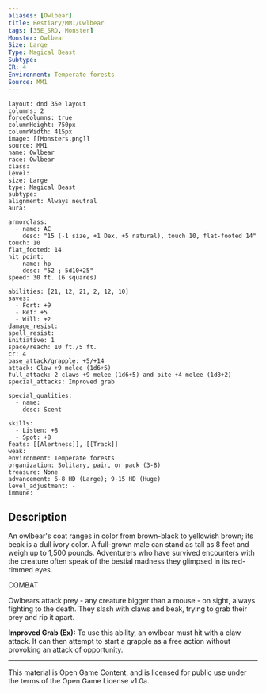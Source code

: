 ```yaml
---
aliases: [Owlbear]
title: Bestiary/MM1/Owlbear
tags: [35E_SRD, Monster]
Monster: Owlbear
Size: Large
Type: Magical Beast
Subtype: 
CR: 4
Environnent: Temperate forests
Source: MM1
---
```


```statblock
layout: dnd 35e layout
columns: 2
forceColumns: true
columnHeight: 750px
columnWidth: 415px
image: [[Monsters.png]]
source: MM1
name: Owlbear
race: Owlbear
class: 
level: 
size: Large
type: Magical Beast
subtype: 
alignment: Always neutral
aura: 

armorclass:
  - name: AC
    desc: "15 (-1 size, +1 Dex, +5 natural), touch 10, flat-footed 14"
touch: 10
flat_footed: 14
hit_point:
  - name: hp
    desc: "52 ; 5d10+25"
speed: 30 ft. (6 squares)

abilities: [21, 12, 21, 2, 12, 10]
saves:
  - Fort: +9
  - Ref: +5
  - Will: +2
damage_resist: 
spell_resist: 
initiative: 1
space/reach: 10 ft./5 ft.
cr: 4
base_attack/grapple: +5/+14
attack: Claw +9 melee (1d6+5)
full_attack: 2 claws +9 melee (1d6+5) and bite +4 melee (1d8+2)
special_attacks: Improved grab

special_qualities:
  - name: 
    desc: Scent

skills:
  - Listen: +8
  - Spot: +8
feats: [[Alertness]], [[Track]]
weak: 
environment: Temperate forests
organization: Solitary, pair, or pack (3-8)
treasure: None
advancement: 6-8 HD (Large); 9-15 HD (Huge)
level_adjustment: -
immune: 
```

## Description

<p>An owlbear's coat ranges in color from brown-black to yellowish brown; its beak is a dull ivory color. A full-grown male can stand as tall as 8 feet and weigh up to 1,500 pounds. Adventurers who have survived encounters with the creature often speak of the bestial madness they glimpsed in its red-rimmed eyes.</p>
<p>COMBAT</p>
<p>Owlbears attack prey - any creature bigger than a mouse - on sight, always fighting to the death. They slash with claws and beak, trying to grab their prey and rip it apart.</p>
<p>
            <b>Improved Grab (Ex):</b> To use this ability, an owlbear must hit with a claw attack. It can then attempt to start a grapple as a free action without provoking an attack of opportunity.</p>

---

This material is Open Game Content, and is licensed for public use under
the terms of the Open Game License v1.0a.
